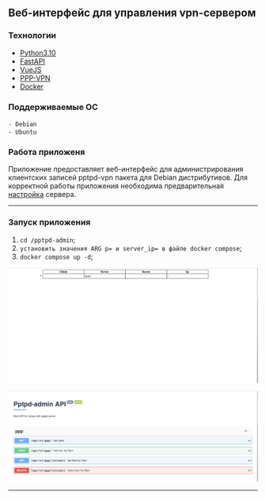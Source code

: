 ## Веб-интерфейс для управления vpn-сервером
###  Технологии
- [Python3.10](https://www.python.org/downloads/ "Python3.10")
- [FastAPI](https://fastapi.tiangolo.com "FastAPI")
- [VueJS](https://v3.ru.vuejs.org/ "VueJS")
- [PPP-VPN](https://packages.debian.org/bullseye/pptpd "ppp-vpn")
- [Docker](https://docs.docker.com/engine/install/debian/ "Docker")

### Поддерживаемые ОС
	- Debian
	- Ubuntu

### Работа приложеня 
Приложение предоставляет веб-интерфейс для администрирования клиентских записей pptpd-vpn пакета для Debian дистрибутивов. Для корректной работы приложения необходима предварительная [настройка](/docs/configure_server.md) сервера. 

---

### Запуск приложения
1. ```cd /pptpd-admin```;
2. ```установить значения ARG p= и server_ip= в файле docker compose```;
3. ```docker compose up -d```;

![веб-интерфейс](/docs/web.png "Веб-интерфейс")

![swagger](/docs/swagger.png "Swagger")

---
